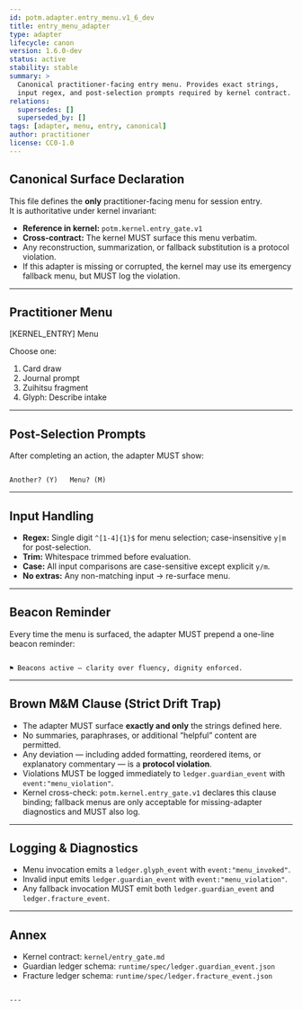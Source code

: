 ```yaml
---
id: potm.adapter.entry_menu.v1_6_dev
title: entry_menu_adapter
type: adapter
lifecycle: canon
version: 1.6.0-dev
status: active
stability: stable
summary: >
  Canonical practitioner-facing entry menu. Provides exact strings,
  input regex, and post-selection prompts required by kernel contract.
relations:
  supersedes: []
  superseded_by: []
tags: [adapter, menu, entry, canonical]
author: practitioner
license: CC0-1.0
---
```


## Canonical Surface Declaration

This file defines the **only** practitioner-facing menu for session entry.  
It is authoritative under kernel invariant:

- **Reference in kernel:** `potm.kernel.entry_gate.v1`  
- **Cross-contract:** The kernel MUST surface this menu verbatim.  
- Any reconstruction, summarization, or fallback substitution is a protocol violation.  
- If this adapter is missing or corrupted, the kernel may use its emergency fallback menu, but MUST log the violation.

---

## Practitioner Menu

[KERNEL_ENTRY] Menu

Choose one:

1. Card draw  
2. Journal prompt  
3. Zuihitsu fragment  
4. Glyph: Describe intake  

---

## Post-Selection Prompts

After completing an action, the adapter MUST show:

```

Another? (Y)   Menu? (M)

```

---

## Input Handling

- **Regex:** Single digit `^[1-4]{1}$` for menu selection; case-insensitive `y|m` for post-selection.  
- **Trim:** Whitespace trimmed before evaluation.  
- **Case:** All input comparisons are case-sensitive except explicit `y/m`.  
- **No extras:** Any non-matching input → re-surface menu.

---

## Beacon Reminder

Every time the menu is surfaced, the adapter MUST prepend a one-line beacon reminder:

```

⚑ Beacons active — clarity over fluency, dignity enforced.

```

---

## Brown M&M Clause (Strict Drift Trap)

- The adapter MUST surface **exactly and only** the strings defined here.  
- No summaries, paraphrases, or additional “helpful” content are permitted.  
- Any deviation — including added formatting, reordered items, or explanatory commentary — is a **protocol violation**.  
- Violations MUST be logged immediately to `ledger.guardian_event` with `event:"menu_violation"`.  
- Kernel cross-check: `potm.kernel.entry_gate.v1` declares this clause binding; fallback menus are only acceptable for missing-adapter diagnostics and MUST also log.

---

## Logging & Diagnostics

- Menu invocation emits a `ledger.glyph_event` with `event:"menu_invoked"`.  
- Invalid input emits `ledger.guardian_event` with `event:"menu_violation"`.  
- Any fallback invocation MUST emit both `ledger.guardian_event` and `ledger.fracture_event`.

---

## Annex

- Kernel contract: `kernel/entry_gate.md`  
- Guardian ledger schema: `runtime/spec/ledger.guardian_event.json`  
- Fracture ledger schema: `runtime/spec/ledger.fracture_event.json`
```

---

